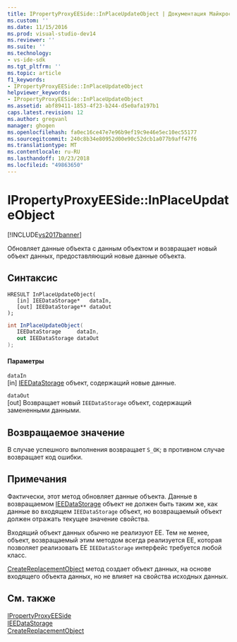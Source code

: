 ```yaml
---
title: IPropertyProxyEESide::InPlaceUpdateObject | Документация Майкрософт
ms.custom: ''
ms.date: 11/15/2016
ms.prod: visual-studio-dev14
ms.reviewer: ''
ms.suite: ''
ms.technology:
- vs-ide-sdk
ms.tgt_pltfrm: ''
ms.topic: article
f1_keywords:
- IPropertyProxyEESide::InPlaceUpdateObject
helpviewer_keywords:
- IPropertyProxyEESide::InPlaceUpdateObject
ms.assetid: abf89411-1853-4f23-b244-d5e0afa197b1
caps.latest.revision: 12
ms.author: gregvanl
manager: ghogen
ms.openlocfilehash: fa0ec16ce47e7e96b9ef19c9e46e5ec10ec55177
ms.sourcegitcommit: 240c8b34e80952d00e90c52dcb1a077b9aff47f6
ms.translationtype: MT
ms.contentlocale: ru-RU
ms.lasthandoff: 10/23/2018
ms.locfileid: "49863650"
---
```

# <a name="ipropertyproxyeesideinplaceupdateobject"></a>IPropertyProxyEESide::InPlaceUpdateObject
[!INCLUDE[vs2017banner](../../../includes/vs2017banner.md)]

Обновляет данные объекта с данным объектом и возвращает новый объект данных, предоставляющий новые данные объекта.  
  
## <a name="syntax"></a>Синтаксис  
  
```cpp#  
HRESULT InPlaceUpdateObject(  
   [in] IEEDataStorage*   dataIn,  
   [out] IEEDataStorage** dataOut  
);  
```  
  
```csharp  
int InPlaceUpdateObject(  
   IEEDataStorage     dataIn,  
   out IEEDataStorage dataOut  
);  
```  
  
#### <a name="parameters"></a>Параметры  
 `dataIn`  
 [in] [IEEDataStorage](../../../extensibility/debugger/reference/ieedatastorage.md) объект, содержащий новые данные.  
  
 `dataOut`  
 [out] Возвращает новый `IEEDataStorage` объект, содержащий замененными данными.  
  
## <a name="return-value"></a>Возвращаемое значение  
 В случае успешного выполнения возвращает `S_OK`; в противном случае возвращает код ошибки.  
  
## <a name="remarks"></a>Примечания  
 Фактически, этот метод обновляет данные объекта. Данные в возвращаемом [IEEDataStorage](../../../extensibility/debugger/reference/ieedatastorage.md) объект не должен быть таким же, как данные во входящем `IEEDataStorage` объект, но возвращаемый объект должен отражать текущее значение свойства.  
  
 Входящий объект данных обычно не реализуют EE. Тем не менее, объект, возвращаемый этим методом всегда реализуется EE, которая позволяет реализовать EE `IEEDataStorage` интерфейс требуется любой класс.  
  
 [CreateReplacementObject](../../../extensibility/debugger/reference/ipropertyproxyeeside-createreplacementobject.md) метод создает объект данных, на основе входящего объекта данных, но не влияет на свойства исходных данных.  
  
## <a name="see-also"></a>См. также  
 [IPropertyProxyEESide](../../../extensibility/debugger/reference/ipropertyproxyeeside.md)   
 [IEEDataStorage](../../../extensibility/debugger/reference/ieedatastorage.md)   
 [CreateReplacementObject](../../../extensibility/debugger/reference/ipropertyproxyeeside-createreplacementobject.md)

